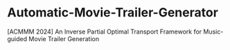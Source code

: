 # Automatic-Movie-Trailer-Generator
[ACMMM 2024] An Inverse Partial Optimal Transport Framework for Music-guided Movie Trailer Generation
